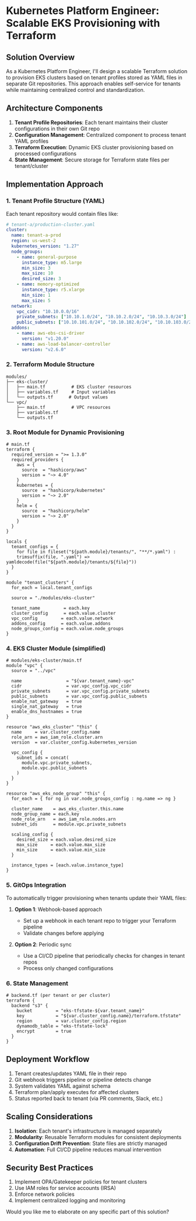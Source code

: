 # Kubernetes Platform Engineer: Scalable EKS Provisioning with Terraform

## Solution Overview

As a Kubernetes Platform Engineer, I'll design a scalable Terraform solution to provision EKS clusters based on tenant profiles stored as YAML files in separate Git repositories. This approach enables self-service for tenants while maintaining centralized control and standardization.

## Architecture Components

1. **Tenant Profile Repositories**: Each tenant maintains their cluster configurations in their own Git repo
2. **Configuration Management**: Centralized component to process tenant YAML profiles
3. **Terraform Execution**: Dynamic EKS cluster provisioning based on processed configurations
4. **State Management**: Secure storage for Terraform state files per tenant/cluster

## Implementation Approach

### 1. Tenant Profile Structure (YAML)

Each tenant repository would contain files like:
```yaml
# tenant-a/production-cluster.yaml
cluster:
  name: tenant-a-prod
  region: us-west-2
  kubernetes_version: "1.27"
  node_groups:
    - name: general-purpose
      instance_type: m5.large
      min_size: 3
      max_size: 10
      desired_size: 3
    - name: memory-optimized
      instance_type: r5.xlarge
      min_size: 1
      max_size: 5
  network:
    vpc_cidr: "10.10.0.0/16"
    private_subnets: ["10.10.1.0/24", "10.10.2.0/24", "10.10.3.0/24"]
    public_subnets: ["10.10.101.0/24", "10.10.102.0/24", "10.10.103.0/24"]
  addons:
    - name: aws-ebs-csi-driver
      version: "v1.20.0"
    - name: aws-load-balancer-controller
      version: "v2.6.0"
```

### 2. Terraform Module Structure

```
modules/
├── eks-cluster/
│   ├── main.tf          # EKS cluster resources
│   ├── variables.tf     # Input variables
│   └── outputs.tf      # Output values
└── vpc/
    ├── main.tf          # VPC resources
    ├── variables.tf
    └── outputs.tf
```

### 3. Root Module for Dynamic Provisioning

```hcl
# main.tf
terraform {
  required_version = ">= 1.3.0"
  required_providers {
    aws = {
      source  = "hashicorp/aws"
      version = "~> 4.0"
    }
    kubernetes = {
      source  = "hashicorp/kubernetes"
      version = "~> 2.0"
    }
    helm = {
      source  = "hashicorp/helm"
      version = "~> 2.0"
    }
  }
}

locals {
  tenant_configs = {
    for file in fileset("${path.module}/tenants/", "**/*.yaml") :
    trimsuffix(file, ".yaml") => yamldecode(file("${path.module}/tenants/${file}"))
  }
}

module "tenant_clusters" {
  for_each = local.tenant_configs

  source = "./modules/eks-cluster"

  tenant_name         = each.key
  cluster_config      = each.value.cluster
  vpc_config         = each.value.network
  addons_config      = each.value.addons
  node_groups_config = each.value.node_groups
}
```

### 4. EKS Cluster Module (simplified)

```hcl
# modules/eks-cluster/main.tf
module "vpc" {
  source = "../vpc"

  name                 = "${var.tenant_name}-vpc"
  cidr                 = var.vpc_config.vpc_cidr
  private_subnets      = var.vpc_config.private_subnets
  public_subnets       = var.vpc_config.public_subnets
  enable_nat_gateway   = true
  single_nat_gateway   = true
  enable_dns_hostnames = true
}

resource "aws_eks_cluster" "this" {
  name     = var.cluster_config.name
  role_arn = aws_iam_role.cluster.arn
  version  = var.cluster_config.kubernetes_version

  vpc_config {
    subnet_ids = concat(
      module.vpc.private_subnets,
      module.vpc.public_subnets
    )
  }
}

resource "aws_eks_node_group" "this" {
  for_each = { for ng in var.node_groups_config : ng.name => ng }

  cluster_name    = aws_eks_cluster.this.name
  node_group_name = each.key
  node_role_arn   = aws_iam_role.nodes.arn
  subnet_ids      = module.vpc.private_subnets

  scaling_config {
    desired_size = each.value.desired_size
    max_size     = each.value.max_size
    min_size     = each.value.min_size
  }

  instance_types = [each.value.instance_type]
}
```

### 5. GitOps Integration

To automatically trigger provisioning when tenants update their YAML files:

1. **Option 1**: Webhook-based approach
   - Set up a webhook in each tenant repo to trigger your Terraform pipeline
   - Validate changes before applying

2. **Option 2**: Periodic sync
   - Use a CI/CD pipeline that periodically checks for changes in tenant repos
   - Process only changed configurations

### 6. State Management

```hcl
# backend.tf (per tenant or per cluster)
terraform {
  backend "s3" {
    bucket         = "eks-tfstate-${var.tenant_name}"
    key            = "${var.cluster_config.name}/terraform.tfstate"
    region         = var.cluster_config.region
    dynamodb_table = "eks-tfstate-lock"
    encrypt        = true
  }
}
```

## Deployment Workflow

1. Tenant creates/updates YAML file in their repo
2. Git webhook triggers pipeline or pipeline detects change
3. System validates YAML against schema
4. Terraform plan/apply executes for affected clusters
5. Status reported back to tenant (via PR comments, Slack, etc.)

## Scaling Considerations

1. **Isolation**: Each tenant's infrastructure is managed separately
2. **Modularity**: Reusable Terraform modules for consistent deployments
3. **Configuration Drift Prevention**: State files are strictly managed
4. **Automation**: Full CI/CD pipeline reduces manual intervention

## Security Best Practices

1. Implement OPA/Gatekeeper policies for tenant clusters
2. Use IAM roles for service accounts (IRSA)
3. Enforce network policies
4. Implement centralized logging and monitoring

Would you like me to elaborate on any specific part of this solution?